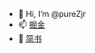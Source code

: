 - 👋 Hi, I’m @pureZjr
- 📫 [掘金](https://juejin.cn/user/2594503171259656)
- 👀 [简书](https://www.jianshu.com/u/fc84209b0fb8)

<!---
pureZjr/pureZjr is a ✨ special ✨ repository because its `README.md` (this file) appears on your GitHub profile.
You can click the Preview link to take a look at your changes.
--->
